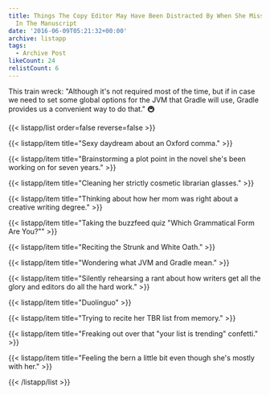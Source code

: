 ```yaml
---
title: Things The Copy Editor May Have Been Distracted By When She Missed This Sentence
  In The Manuscript
date: '2016-06-09T05:21:32+00:00'
archive: listapp
tags: 
  - Archive Post
likeCount: 24
relistCount: 6
---
```


This train wreck: "Although it's not required most of the time, but if in case we need to set some global options for the JVM that Gradle will use, Gradle provides us a convenient way to do that." 🚇

<!--more-->

{{< listapp/list order=false reverse=false >}}

   {{< listapp/item title="Sexy daydream about an Oxford comma." >}}

   {{< listapp/item title="Brainstorming a plot point in the novel she's been working on for seven years." >}}

   {{< listapp/item title="Cleaning her strictly cosmetic librarian glasses." >}}

   {{< listapp/item title="Thinking about how her mom was right about a creative writing degree." >}}

   {{< listapp/item title="Taking the buzzfeed quiz \"Which Grammatical Form Are You?\"" >}}

   {{< listapp/item title="Reciting the Strunk and White Oath." >}}

   {{< listapp/item title="Wondering what JVM and Gradle mean." >}}

   {{< listapp/item title="Silently rehearsing a rant about how writers get all the glory and editors do all the hard work." >}}

   {{< listapp/item title="Duolinguo" >}}

   {{< listapp/item title="Trying to recite her TBR list from memory." >}}

   {{< listapp/item title="Freaking out over that \"your list is trending\" confetti." >}}

   {{< listapp/item title="Feeling the bern a little bit even though she's mostly with her." >}}

{{< /listapp/list >}}
